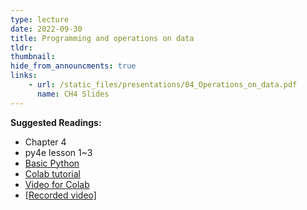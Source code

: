 ```yaml
---
type: lecture
date: 2022-09-30
title: Programming and operations on data
tldr: 
thumbnail: 
hide_from_announcments: true
links: 
    - url: /static_files/presentations/04_Operations_on_data.pdf
      name: CH4 Slides 
---
```

**Suggested Readings:**
- Chapter 4
- py4e lesson 1~3
- [Basic Python](https://github.com/phonchi/nsysu-math105A/blob/master/static_files/presentations/01_Python.ipynb)
- [Colab tutorial](https://github.com/phonchi/nsysu-math524/blob/master/static_files/presentations/Colab_tutorial.ipynb)
- [Video for Colab](https://www.youtube.com/playlist?list=PLHNZtBNWQ-85w9-qNWualJZrtojRNXqkE)
- [[Recorded video]](https://youtube.com/playlist?list=PLHNZtBNWQ-84gPHpGbM54cIAHylrzCep_)
